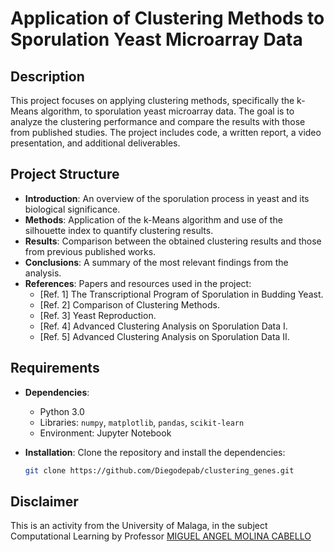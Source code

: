 # Application of Clustering Methods to Sporulation Yeast Microarray Data

## Description
This project focuses on applying clustering methods, specifically the k-Means algorithm, to sporulation yeast microarray data. The goal is to analyze the clustering performance and compare the results with those from published studies. The project includes code, a written report, a video presentation, and additional deliverables.

## Project Structure
- **Introduction**: An overview of the sporulation process in yeast and its biological significance.
- **Methods**: Application of the k-Means algorithm and use of the silhouette index to quantify clustering results.
- **Results**: Comparison between the obtained clustering results and those from previous published works.
- **Conclusions**: A summary of the most relevant findings from the analysis.
- **References**: Papers and resources used in the project:
  - [Ref. 1] The Transcriptional Program of Sporulation in Budding Yeast.
  - [Ref. 2] Comparison of Clustering Methods.
  - [Ref. 3] Yeast Reproduction.
  - [Ref. 4] Advanced Clustering Analysis on Sporulation Data I.
  - [Ref. 5] Advanced Clustering Analysis on Sporulation Data II.

## Requirements
- **Dependencies**:
  - Python 3.0
  - Libraries: `numpy`, `matplotlib`, `pandas`, `scikit-learn`
  - Environment: Jupyter Notebook

- **Installation**:
  Clone the repository and install the dependencies:
  ```bash
  git clone https://github.com/Diegodepab/clustering_genes.git

## Disclaimer 
This is an activity from the University of Malaga, in the subject Computational Learning by Professor [MIGUEL ANGEL MOLINA CABELLO ](https://www.uma.es/departments/teachers/blBnRDVqRUpWVW96NVRHSmNTTjROUT09/)